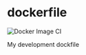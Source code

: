 # dockerfile

![Docker Image CI](https://github.com/aceforeverd/dockerfile/workflows/Docker%20Image%20CI/badge.svg)

My development dockfile
